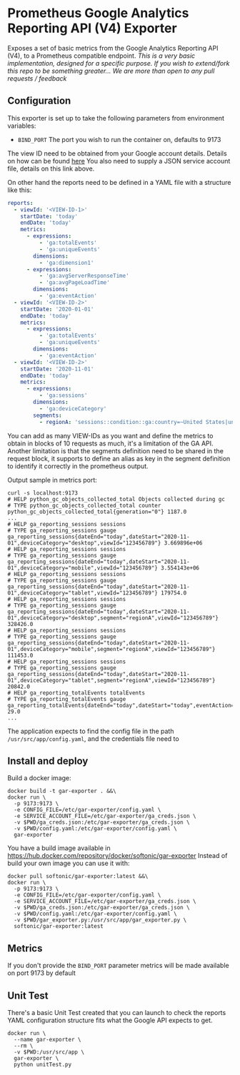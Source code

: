 # Prometheus Google Analytics Reporting API (V4) Exporter

Exposes a set of basic metrics from the Google Analytics Reporting API (V4), to a Prometheus compatible endpoint. 
*This is a very basic implementation, designed for a specific purpose. If you wish to extend/fork this repo to be something greater...  We are more than open to any pull requests / feedback*

## Configuration

This exporter is set up to take the following parameters from environment variables:
* `BIND_PORT` The port you wish to run the container on, defaults to 9173

The view ID need to be obtained from your Google account details. Details on how can be found [here](https://developers.google.com/analytics/devguides/reporting/core/v4/)
You also need to supply a JSON service account file, details on this link above.

On other hand the reports need to be defined in a YAML file with a structure like this:

```yaml
reports:
  - viewId: '<VIEW-ID-1>'
    startDate: 'today'
    endDate: 'today'
    metrics:
      - expressions:
          - 'ga:totalEvents'
          - 'ga:uniqueEvents'
        dimensions:
          - 'ga:dimension1'
      - expressions:
          - 'ga:avgServerResponseTime'
          - 'ga:avgPageLoadTime'
        dimensions:
          - 'ga:eventAction'
  - viewId: '<VIEW-ID-2>'
    startDate: '2020-01-01'
    endDate: 'today'
    metrics:
      - expressions:
          - 'ga:totalEvents'
          - 'ga:uniqueEvents'
        dimensions:
          - 'ga:eventAction'
  - viewId: '<VIEW-ID-2>'
    startDate: '2020-11-01'
    endDate: 'today'
    metrics:
      - expressions:
          - 'ga:sessions'
        dimensions:
          - 'ga:deviceCategory'
        segments:
          - regionA: 'sessions::condition::ga:country=~United States|united kingdom|canada|australia|new zealand|ireland'
```
You can add as many VIEW-IDs as you want and define the metrics to obtain in blocks of 10 requests as much, it's a limitation of the GA API.
Another limitation is that the segments definition need to be shared in the request block, it supports to define an alias as key in the segment definition
to identify it correctly in the prometheus output.

Output sample in metrics port:
```
curl -s localhost:9173
# HELP python_gc_objects_collected_total Objects collected during gc
# TYPE python_gc_objects_collected_total counter
python_gc_objects_collected_total{generation="0"} 1187.0
...
# HELP ga_reporting_sessions sessions
# TYPE ga_reporting_sessions gauge
ga_reporting_sessions{dateEnd="today",dateStart="2020-11-01",deviceCategory="desktop",viewId="123456789"} 3.669896e+06
# HELP ga_reporting_sessions sessions
# TYPE ga_reporting_sessions gauge
ga_reporting_sessions{dateEnd="today",dateStart="2020-11-01",deviceCategory="mobile",viewId="123456789"} 3.554143e+06
# HELP ga_reporting_sessions sessions
# TYPE ga_reporting_sessions gauge
ga_reporting_sessions{dateEnd="today",dateStart="2020-11-01",deviceCategory="tablet",viewId="123456789"} 179754.0
# HELP ga_reporting_sessions sessions
# TYPE ga_reporting_sessions gauge
ga_reporting_sessions{dateEnd="today",dateStart="2020-11-01",deviceCategory="desktop",segment="regionA",viewId="123456789"} 328426.0
# HELP ga_reporting_sessions sessions
# TYPE ga_reporting_sessions gauge
ga_reporting_sessions{dateEnd="today",dateStart="2020-11-01",deviceCategory="mobile",segment="regionA",viewId="123456789"} 111453.0
# HELP ga_reporting_sessions sessions
# TYPE ga_reporting_sessions gauge
ga_reporting_sessions{dateEnd="today",dateStart="2020-11-01",deviceCategory="tablet",segment="regionA",viewId="123456789"} 20842.0
# HELP ga_reporting_totalEvents totalEvents
# TYPE ga_reporting_totalEvents gauge
ga_reporting_totalEvents{dateEnd="today",dateStart="today",eventAction="100%",viewId="987654321"} 29.0
...
```

The application expects to find the config file in the path `/usr/src/app/config.yaml`, and the credentials file need to 

## Install and deploy

Build a docker image:
```
docker build -t gar-exporter . &&\
docker run \
  -p 9173:9173 \
  -e CONFIG_FILE=/etc/gar-exporter/config.yaml \
  -e SERVICE_ACCOUNT_FILE=/etc/gar-exporter/ga_creds.json \
  -v $PWD/ga_creds.json:/etc/gar-exporter/ga_creds.json \
  -v $PWD/config.yaml:/etc/gar-exporter/config.yaml \
  gar-exporter
```

You have a build image available in https://hub.docker.com/repository/docker/softonic/gar-exporter
Instead of build your own image you can use it with:
```
docker pull softonic/gar-exporter:latest &&\
docker run \
  -p 9173:9173 \
  -e CONFIG_FILE=/etc/gar-exporter/config.yaml \
  -e SERVICE_ACCOUNT_FILE=/etc/gar-exporter/ga_creds.json \
  -v $PWD/ga_creds.json:/etc/gar-exporter/ga_creds.json \
  -v $PWD/config.yaml:/etc/gar-exporter/config.yaml \
  -v $PWD/gar_exporter.py:/usr/src/app/gar_exporter.py \
  softonic/gar-exporter:latest
```

## Metrics
If you don't provide the `BIND_PORT` parameter metrics will be made available on port 9173 by default

## Unit Test
There's a basic Unit Test created that you can launch to check the reports YAML configuration structure fits what the Google API expects to get.

```
docker run \
  --name gar-exporter \
  --rm \
  -v $PWD:/usr/src/app \
  gar-exporter \
  python unitTest.py
```
